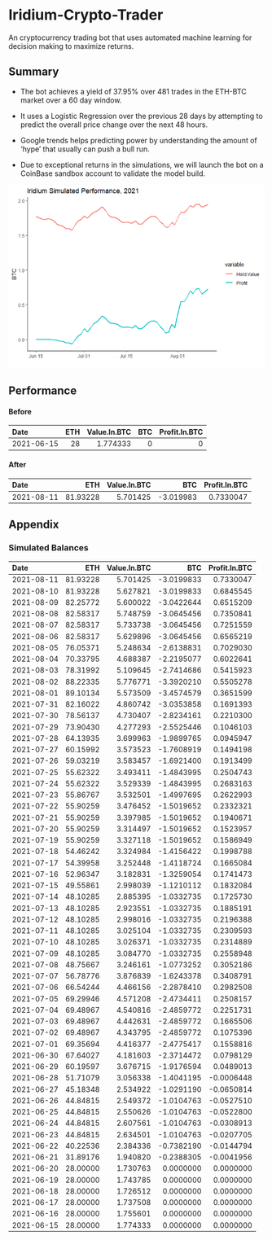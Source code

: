 # Iridium-Crypto-Trader
An cryptocurrency trading bot that uses automated machine learning for decision making to maximize returns.

## Summary

-   The bot achieves a yield of 37.95% over 481 trades in the ETH-BTC
    market over a 60 day window.

-   It uses a Logistic Regression over the previous 28 days by
    attempting to predict the overall price change over the next 48
    hours.

-   Google trends helps predicting power by understanding the amount of
    ‘hype’ that usually can push a bull run.

-   Due to exceptional returns in the simulations, we will launch the
    bot on a CoinBase sandbox account to validate the model build.

![](readme_files/figure-gfm/pnl-1.png)<!-- -->

## Performance

#### Before

| Date       | ETH | Value.In.BTC | BTC | Profit.In.BTC |
|:-----------|----:|-------------:|----:|--------------:|
| 2021-06-15 |  28 |     1.774333 |   0 |             0 |

#### After

| Date       |      ETH | Value.In.BTC |       BTC | Profit.In.BTC |
|:-----------|---------:|-------------:|----------:|--------------:|
| 2021-08-11 | 81.93228 |     5.701425 | -3.019983 |     0.7330047 |

## Appendix

### Simulated Balances

| Date       |      ETH | Value.In.BTC |        BTC | Profit.In.BTC |
|:-----------|---------:|-------------:|-----------:|--------------:|
| 2021-08-11 | 81.93228 |     5.701425 | -3.0199833 |     0.7330047 |
| 2021-08-10 | 81.93228 |     5.627821 | -3.0199833 |     0.6845545 |
| 2021-08-09 | 82.25772 |     5.600022 | -3.0422644 |     0.6515209 |
| 2021-08-08 | 82.58317 |     5.748759 | -3.0645456 |     0.7350841 |
| 2021-08-07 | 82.58317 |     5.733738 | -3.0645456 |     0.7251559 |
| 2021-08-06 | 82.58317 |     5.629896 | -3.0645456 |     0.6565219 |
| 2021-08-05 | 76.05371 |     5.248634 | -2.6138831 |     0.7029030 |
| 2021-08-04 | 70.33795 |     4.688387 | -2.2195077 |     0.6022641 |
| 2021-08-03 | 78.31992 |     5.109645 | -2.7414686 |     0.5415923 |
| 2021-08-02 | 88.22335 |     5.776771 | -3.3920210 |     0.5505278 |
| 2021-08-01 | 89.10134 |     5.573509 | -3.4574579 |     0.3651599 |
| 2021-07-31 | 82.16022 |     4.860742 | -3.0353858 |     0.1691393 |
| 2021-07-30 | 78.56137 |     4.730407 | -2.8234161 |     0.2210300 |
| 2021-07-29 | 73.90430 |     4.277293 | -2.5525446 |     0.1046103 |
| 2021-07-28 | 64.13935 |     3.699963 | -1.9899765 |     0.0945947 |
| 2021-07-27 | 60.15992 |     3.573523 | -1.7608919 |     0.1494198 |
| 2021-07-26 | 59.03219 |     3.583457 | -1.6921400 |     0.1913499 |
| 2021-07-25 | 55.62322 |     3.493411 | -1.4843995 |     0.2504743 |
| 2021-07-24 | 55.62322 |     3.529339 | -1.4843995 |     0.2683163 |
| 2021-07-23 | 55.86767 |     3.532501 | -1.4997695 |     0.2622993 |
| 2021-07-22 | 55.90259 |     3.476452 | -1.5019652 |     0.2332321 |
| 2021-07-21 | 55.90259 |     3.397985 | -1.5019652 |     0.1940671 |
| 2021-07-20 | 55.90259 |     3.314497 | -1.5019652 |     0.1523957 |
| 2021-07-19 | 55.90259 |     3.327118 | -1.5019652 |     0.1586949 |
| 2021-07-18 | 54.46242 |     3.324984 | -1.4156422 |     0.1998788 |
| 2021-07-17 | 54.39958 |     3.252448 | -1.4118724 |     0.1665084 |
| 2021-07-16 | 52.96347 |     3.182831 | -1.3259054 |     0.1741473 |
| 2021-07-15 | 49.55861 |     2.998039 | -1.1210112 |     0.1832084 |
| 2021-07-14 | 48.10285 |     2.885395 | -1.0332735 |     0.1725730 |
| 2021-07-13 | 48.10285 |     2.923551 | -1.0332735 |     0.1885191 |
| 2021-07-12 | 48.10285 |     2.998016 | -1.0332735 |     0.2196388 |
| 2021-07-11 | 48.10285 |     3.025104 | -1.0332735 |     0.2309593 |
| 2021-07-10 | 48.10285 |     3.026371 | -1.0332735 |     0.2314889 |
| 2021-07-09 | 48.10285 |     3.084770 | -1.0332735 |     0.2558948 |
| 2021-07-08 | 48.75667 |     3.246161 | -1.0773252 |     0.3052186 |
| 2021-07-07 | 56.78776 |     3.876839 | -1.6243378 |     0.3408791 |
| 2021-07-06 | 66.54244 |     4.466156 | -2.2878410 |     0.2982508 |
| 2021-07-05 | 69.29946 |     4.571208 | -2.4734411 |     0.2508157 |
| 2021-07-04 | 69.48967 |     4.540816 | -2.4859772 |     0.2251731 |
| 2021-07-03 | 69.48967 |     4.442631 | -2.4859772 |     0.1665506 |
| 2021-07-02 | 69.48967 |     4.343795 | -2.4859772 |     0.1075396 |
| 2021-07-01 | 69.35694 |     4.416377 | -2.4775417 |     0.1558816 |
| 2021-06-30 | 67.64027 |     4.181603 | -2.3714472 |     0.0798129 |
| 2021-06-29 | 60.19597 |     3.676715 | -1.9176594 |     0.0489013 |
| 2021-06-28 | 51.71079 |     3.056338 | -1.4041195 |    -0.0006448 |
| 2021-06-27 | 45.18348 |     2.534922 | -1.0291190 |    -0.0650814 |
| 2021-06-26 | 44.84815 |     2.549372 | -1.0104763 |    -0.0527510 |
| 2021-06-25 | 44.84815 |     2.550626 | -1.0104763 |    -0.0522800 |
| 2021-06-24 | 44.84815 |     2.607561 | -1.0104763 |    -0.0308913 |
| 2021-06-23 | 44.84815 |     2.634501 | -1.0104763 |    -0.0207705 |
| 2021-06-22 | 40.22536 |     2.384336 | -0.7382190 |    -0.0144794 |
| 2021-06-21 | 31.89176 |     1.940820 | -0.2388305 |    -0.0041956 |
| 2021-06-20 | 28.00000 |     1.730763 |  0.0000000 |     0.0000000 |
| 2021-06-19 | 28.00000 |     1.743785 |  0.0000000 |     0.0000000 |
| 2021-06-18 | 28.00000 |     1.726512 |  0.0000000 |     0.0000000 |
| 2021-06-17 | 28.00000 |     1.737508 |  0.0000000 |     0.0000000 |
| 2021-06-16 | 28.00000 |     1.755601 |  0.0000000 |     0.0000000 |
| 2021-06-15 | 28.00000 |     1.774333 |  0.0000000 |     0.0000000 |

